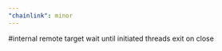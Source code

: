```yaml
---
"chainlink": minor
---
```


#internal remote target wait until initiated threads exit on close
